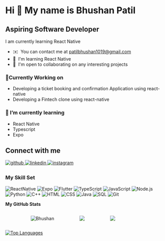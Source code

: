 Hi 👋 My name is Bhushan Patil
=====================================================================================================================================

Aspiring Software Developer 
---------------------------------------------------

I am currently learning React Native

* ✉️  You can contact me at [patilbhushan1019@gmail.com](mailto:patilbhushan1019@gmail.com)
* 🧠  I'm learning React Native
* 🤝  I'm open to collaborating on any interesting projects

### 🔭Currently Working on

* Developing a ticket booking and confirmation Application using react-native
* Developing a Fintech clone using react-native

### 🌱 I’m currently learning

* React Native
* Typescript
* Expo

## Connect with me  

<a href="https://github.com/Bhushan1019" target="_blank">
<img src=https://img.shields.io/badge/github-%2324292e.svg?&style=for-the-badge&logo=github&logoColor=white alt=github style="margin-bottom: 5px;" />
</a>
<a href="https://linkedin.com/in/bhushanpatil2226" target="_blank">
<img src=https://img.shields.io/badge/linkedin-%231E77B5.svg?&style=for-the-badge&logo=linkedin&logoColor=white alt=linkedin style="margin-bottom: 5px;" />
</a>
<a href="https://instagram.com/mr_patil_1019" target="_blank">
<img src=https://img.shields.io/badge/instagram-%23000000.svg?&style=for-the-badge&logo=instagram&logoColor=white alt=instagram style="margin-bottom: 5px;" />
</a>  
  
<br/>  

### My Skill Set

![ReactNative](https://img.shields.io/badge/-ReactNative-000?&logo=ReactNative)
![Expo](https://img.shields.io/badge/-Expo-000?&logo=Expo)
![Flutter](https://img.shields.io/badge/-Flutter-000?&logo=Flutter)
![TypeScript](https://img.shields.io/badge/-TypeScript-000?&logo=TypeScript)
![JavaScript](https://img.shields.io/badge/-JavaScript-000?&logo=JavaScript)
![Node.js](https://img.shields.io/badge/-Node.js-000?&logo=node.js)
![Python](https://img.shields.io/badge/-Python-000?&logo=Python)
![C++](https://img.shields.io/badge/-C++-000?&logo=c%2b%2b&logoColor=00599C)
![HTML](https://img.shields.io/badge/-HTML-000?&logo=HTML5)
![CSS](https://img.shields.io/badge/-CSS-000?&logo=CSS3)
![Java](https://img.shields.io/badge/-Java-000?&logo=Java)
![SQL](https://img.shields.io/badge/-SQL-000?&logo=MySQL)
![Git](https://img.shields.io/badge/-Git-000?&logo=git)


<b>My GitHub Stats</b>

<div style="display: flex; justify-content: space-evenly; align-items: center; flex-wrap: wrap;">
  <!--   Profile views counter -->
  <p align="left"> <img src="https://komarev.com/ghpvc/?username=Bhushan1019&label=Profile%20views&color=0e75b6&style=flat" alt="Bhushan" /> </p>
  <!-- Streak -->
  <img  src="https://streak-stats.demolab.com?user=Bhushan1019&theme=gotham&hide_border=true&card_width=550"/>
  <!-- Stats -->
  <img  src="https://github-readme-stats.vercel.app/api?username=Bhushan1019&show_icons=true&theme=gotham&include_all_commits=true&card_width=550&hide_border=true&rank_icon=github"/></br>
</div>

<a href="https://github.com/Bhushan1019" align="left"><img src="https://github-readme-stats.vercel.app/api/top-langs/?username=Bhushan1019&langs_count=10&theme=gotham&hide_border=true&locale=en&custom_title=Top%20%Languages" alt="Top Languages" /></a>


